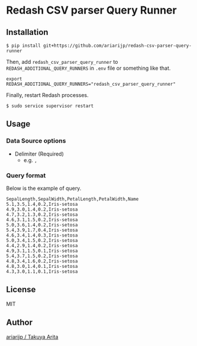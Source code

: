 # Redash CSV parser Query Runner

## Installation

```
$ pip install git+https://github.com/ariarijp/redash-csv-parser-query-runner
```

Then, add `redash_csv_parser_query_runner` to `REDASH_ADDITIONAL_QUERY_RUNNERS` in `.env` file or something like that.

```
export REDASH_ADDITIONAL_QUERY_RUNNERS="redash_csv_parser_query_runner"
```

Finally, restart Redash processes.

```
$ sudo service supervisor restart
```

## Usage

### Data Source options

* Delimiter (Required)
  * e.g. `,`

### Query format

Below is the example of query.

```
SepalLength,SepalWidth,PetalLength,PetalWidth,Name
5.1,3.5,1.4,0.2,Iris-setosa
4.9,3.0,1.4,0.2,Iris-setosa
4.7,3.2,1.3,0.2,Iris-setosa
4.6,3.1,1.5,0.2,Iris-setosa
5.0,3.6,1.4,0.2,Iris-setosa
5.4,3.9,1.7,0.4,Iris-setosa
4.6,3.4,1.4,0.3,Iris-setosa
5.0,3.4,1.5,0.2,Iris-setosa
4.4,2.9,1.4,0.2,Iris-setosa
4.9,3.1,1.5,0.1,Iris-setosa
5.4,3.7,1.5,0.2,Iris-setosa
4.8,3.4,1.6,0.2,Iris-setosa
4.8,3.0,1.4,0.1,Iris-setosa
4.3,3.0,1.1,0.1,Iris-setosa
```

## License

MIT

## Author

[ariarijp / Takuya Arita](https://github.com/ariarijp)
